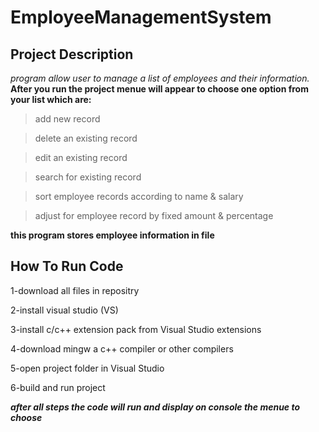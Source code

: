 # EmployeeManagementSystem

## Project Description

*program allow user to manage a list of employees and their information.*
**After you run the project menue will appear to choose one option from your list which are:**

>add new record

>delete an existing record

>edit an existing record

>search for existing record

>sort employee records according to name & salary

>adjust for employee record by fixed amount & percentage

**this program stores employee information in file** 

## How To Run Code

1-download all files in repositry

2-install visual studio (VS)

3-install c/c++ extension pack from Visual Studio extensions

4-download mingw a c++ compiler or other compilers

5-open project folder in Visual Studio

6-build and run project 

***after all steps the code will run and display on console the menue to choose***
